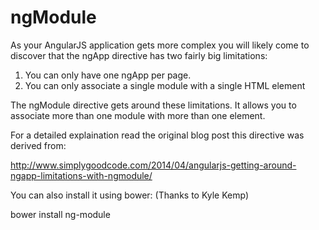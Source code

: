 ngModule
========

As your AngularJS application gets more complex you will likely come to discover that the ngApp directive has two fairly big limitations:

1. You can only have one ngApp per page.
2. You can only associate a single module with a single HTML element

The ngModule directive gets around these limitations. It allows you to associate more than one module with more than one element.

For a detailed explaination read the original blog post this directive was derived from:

http://www.simplygoodcode.com/2014/04/angularjs-getting-around-ngapp-limitations-with-ngmodule/

You can also install it using bower: (Thanks to Kyle Kemp)

bower install ng-module
